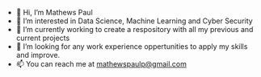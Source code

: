- 👋 Hi, I’m Mathews Paul
- 👀 I’m interested in Data Science, Machine Learning and Cyber Security
- 🌱 I’m currently working to create a respository with all my previous and current projects
- 💞️ I’m looking for any work experience oppertunities to apply my skills and improve.  
- 📫 You can reach me at mathewspaulp@gmail.com

<!---
MathewsPaulP/MathewsPaulP is a ✨ special ✨ repository because its `README.md` (this file) appears on your GitHub profile.
You can click the Preview link to take a look at your changes.
--->
